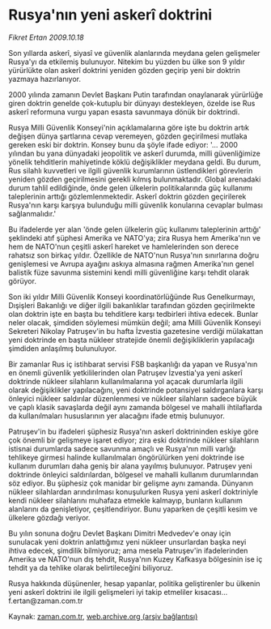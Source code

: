# Rusya'nın yeni askerî doktrini

*Fikret Ertan 2009.10.18*

<tr><td class="metin" colspan="2" style="padding-top: 20px; padding-left: 5px; padding-right: 10px;">Son yıllarda askerî, siyasî ve güvenlik alanlarında meydana gelen gelişmeler Rusya'yı da etkilemiş bulunuyor. Nitekim bu yüzden bu ülke son 9 yıldır yürürlükte olan askerî doktrini yeniden gözden geçirip yeni bir doktrin yazmaya hazırlanıyor.</td></tr><tr><td class="metin" colspan="2" style="padding-top: 20px; padding-left: 5px; padding-right: 10px;"><p> 2000 yılında zamanın Devlet Başkanı Putin tarafından onaylanarak yürürlüğe giren doktrin genelde çok-kutuplu bir dünyayı destekleyen, özelde ise Rus askerî reformuna vurgu yapan esasta savunmaya dönük bir doktrindi.
<p> Rusya Milli Güvenlik Konseyi'nin açıklamalarına göre işte bu doktrin artık değişen dünya şartlarına cevap veremeyen, gözden geçirilmesi mutlaka gereken eski bir doktrin. Konsey bunu da şöyle ifade ediyor: '... 2000 yılından bu yana dünyadaki jeopolitik ve askerî durumda, milli güvenliğimize yönelik tehditlerin mahiyetinde köklü değişiklikler meydana geldi. Bu durum, Rus silahlı kuvvetleri ve ilgili güvenlik kurumlarının üstlendikleri görevlerin yeniden gözden geçirilmesini gerekli kılmış bulunmaktadır. Global arenadaki durum tahlil edildiğinde, önde gelen ülkelerin politikalarında güç kullanımı taleplerinin arttığı gözlemlenmektedir. Askerî doktrin gözden geçirilerek Rusya'nın karşı karşıya bulunduğu milli güvenlik konularına cevaplar bulması sağlanmalıdır.'
<p> Bu ifadelerde yer alan 'önde gelen ülkelerin güç kullanımı taleplerinin arttığı' şeklindeki atıf şüphesi Amerika ve NATO'ya; zira Rusya hem Amerika'nın ve hem de NATO'nun çeşitli askerî hareket ve hamlelerinden son derece rahatsız son birkaç yıldır. Özellikle de NATO'nun Rusya'nın sınırlarına doğru genişlemesi ve Avrupa ayağını askıya almasına rağmen Amerika'nın genel balistik füze savunma sistemini kendi milli güvenliğine karşı tehdit olarak görüyor. 
<p> Son iki yıldır Milli Güvenlik Konseyi koordinatörlüğünde Rus Genelkurmayı, Dışişleri Bakanlığı ve diğer ilgili bakanlıklar tarafından gözden geçirilmekte olan doktrin işte en başta bu tehditlere karşı tedbirleri ihtiva edecek. Bunlar neler olacak, şimdiden söylemesi mümkün değil; ama Milli Güvenlik Konseyi Sekreteri Nikolay Patruşev'in bu hafta İzvestia gazetesine verdiği mülakattan yeni doktrinde en başta nükleer stratejide önemli değişikliklerin yapılacağı şimdiden anlaşılmış bulunuluyor.
<p> Bir zamanlar Rus iç istihbarat servisi FSB başkanlığı da yapan ve Rusya'nın en önemli güvenlik yetkililerinden olan Patruşev İzvestia'ya yeni askerî doktrinde nükleer silahların kullanılmalarına yol açacak durumlarla ilgili olarak değişiklikler yapılacağını, yeni doktrinde potansiyel saldırganlara karşı önleyici nükleer saldırılar düzenlenmesi ve nükleer silahların sadece büyük ve çaplı klasik savaşlarda değil aynı zamanda bölgesel ve mahalli ihtilaflarda da kullanılmaları hususlarının yer alacağını ifade etmiş bulunuyor.
<p> Patruşev'in bu ifadeleri şüphesiz Rusya'nın askerî doktrininden eskiye göre çok önemli bir gelişmeye işaret ediyor; zira eski doktrinde nükleer silahların istisnai durumlarda sadece savunma amaçlı ve Rusya'nın milli varlığı tehlikeye girmesi halinde kullanılmaları öngörülürken yeni doktrinde ise kullanım durumları daha geniş bir alana yayılmış bulunuyor. Patruşev yeni doktrinde önleyici saldırılardan, bölgesel ve mahalli kullanım durumlarından söz ediyor. Bu şüphesiz çok manidar bir gelişme aynı zamanda. Dünyanın nükleer silahlardan arındırılması konuşulurken Rusya yeni askerî doktriniyle kendi nükleer silahlarını muhafaza etmekle kalmayıp, bunların kullanım alanlarını da genişletiyor, çeşitlendiriyor. Bunu yaparken de çeşitli kesim ve ülkelere gözdağı veriyor.
<p> Bu yılın sonuna doğru Devlet Başkanı Dimitri Medvedev'e onay için sunulacak yeni doktrin anlattığımız yeni nükleer unsurlardan başka neyi ihtiva edecek, şimdilik bilmiyoruz; ama mesela Patruşev'in ifadelerinden Amerika ve NATO'nun dış tehdit, Rusya'nın Kuzey Kafkasya bölgesinin ise iç tehdit ya da tehlike olarak belirtileceğini biliyoruz.
<p> Rusya hakkında düşünenler, hesap yapanlar, politika geliştirenler bu ülkenin yeni askerî doktrini ile ilgili gelişmeleri iyi takip etmeliler kısacası... f.ertan@zaman.com.tr<br/></p></p></p></p></p></p></p></p></td></tr>

Kaynak: [zaman.com.tr](http://zaman.com.tr/yazar.do?yazino=904818), [web.archive.org (arşiv bağlantısı)](http://web.archive.org/web/20091026003100/http://www.zaman.com.tr:80/yazar.do?yazino=904818)
